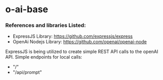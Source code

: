 # o-ai-base

### References and libraries Listed:

- ExpressJS Library: https://github.com/expressjs/express
- OpenAi Nodejs Library: https://github.com/openai/openai-node

ExpressJS is being utilized to create simple REST API calls to the openAI API. Simple endpoints for local calls:

- "/"
- "/api/prompt"